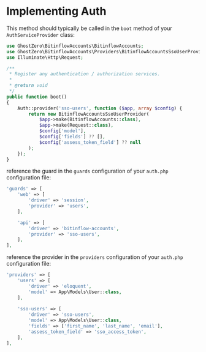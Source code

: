 # Implementing Auth

This method should typically be called in the `boot` method of your `AuthServiceProvider` class:

```php
use GhostZero\BitinflowAccounts\BitinflowAccounts;
use GhostZero\BitinflowAccounts\Providers\BitinflowAccountsSsoUserProvider;
use Illuminate\Http\Request;

/**
 * Register any authentication / authorization services.
 *
 * @return void
 */
public function boot()
{
    Auth::provider('sso-users', function ($app, array $config) {
        return new BitinflowAccountsSsoUserProvider(
            $app->make(BitinflowAccounts::class),
            $app->make(Request::class),
            $config['model'],
            $config['fields'] ?? [],
            $config['assess_token_field'] ?? null
        );
    });
}
```

reference the guard in the `guards` configuration of your `auth.php` configuration file:

```php
'guards' => [
    'web' => [
        'driver' => 'session',
        'provider' => 'users',
    ],

    'api' => [
        'driver' => 'bitinflow-accounts',
        'provider' => 'sso-users',
    ],
],
```

reference the provider in the `providers` configuration of your `auth.php` configuration file:

```php
'providers' => [
    'users' => [
        'driver' => 'eloquent',
        'model' => App\Models\User::class,
    ],
    
    'sso-users' => [
        'driver' => 'sso-users',
        'model' => App\Models\User::class,
        'fields' => ['first_name', 'last_name', 'email'],
        'assess_token_field' => 'sso_access_token',
    ],
],
```